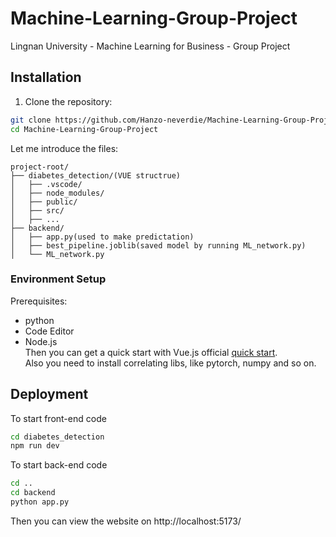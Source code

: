 # Machine-Learning-Group-Project
Lingnan University - Machine Learning for Business - Group Project 

## Installation
1. Clone the repository:
```bash
git clone https://github.com/Hanzo-neverdie/Machine-Learning-Group-Project.git
cd Machine-Learning-Group-Project
```

Let me introduce the files:
```text
project-root/
├── diabetes_detection/(VUE structrue)
│   ├── .vscode/
│   ├── node_modules/
│   ├── public/
│   ├── src/
│   ├── ...
├── backend/
│   ├── app.py(used to make predictation)
│   ├── best_pipeline.joblib(saved model by running ML_network.py)
│   └── ML_network.py
```
### Environment Setup
Prerequisites:
- python
- Code Editor
- Node.js  
Then you can get a quick start with Vue.js official [quick start](https://vuejs.org/guide/quick-start.html).  
Also you need to install correlating libs, like pytorch, numpy and so on.

## Deployment
To start front-end code
```bash
cd diabetes_detection
npm run dev
```
To start back-end code
```bash
cd ..
cd backend
python app.py
```
Then you can view the website on http://localhost:5173/

